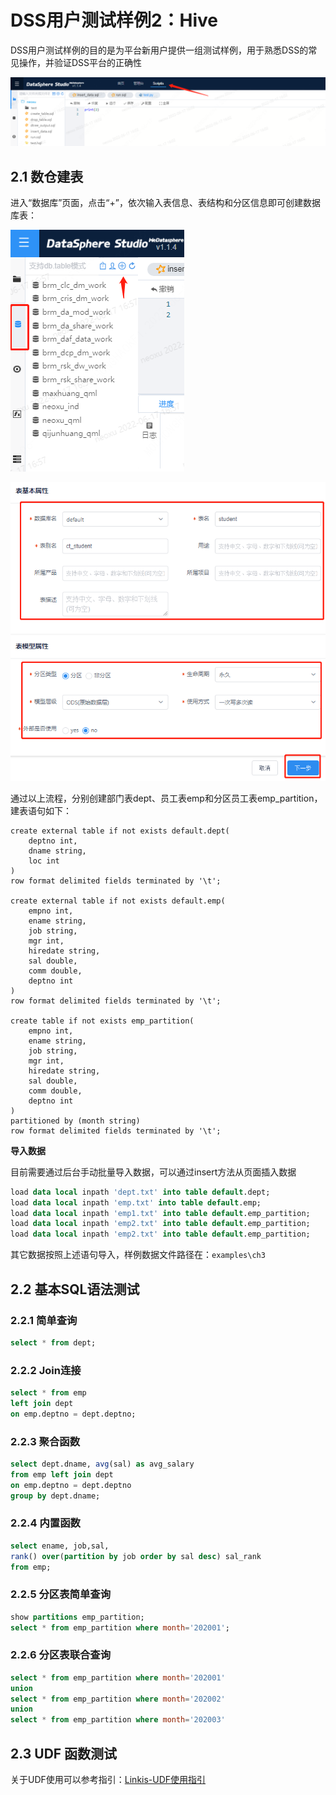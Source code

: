 # DSS用户测试样例2：Hive

DSS用户测试样例的目的是为平台新用户提供一组测试样例，用于熟悉DSS的常见操作，并验证DSS平台的正确性

![img.png](../images/useCase/img.png)

## 2.1 数仓建表

进入“数据库”页面，点击“+”，依次输入表信息、表结构和分区信息即可创建数据库表：

![img_3.png](../images/useCase/img_3.png)

![img_4.png](../images/useCase/img_4.png)

通过以上流程，分别创建部门表dept、员工表emp和分区员工表emp_partition，建表语句如下：

```iso92-sql
create external table if not exists default.dept(
    deptno int,
    dname string,
    loc int
)
row format delimited fields terminated by '\t';

create external table if not exists default.emp(
    empno int,
    ename string,
    job string,
    mgr int,
    hiredate string, 
    sal double, 
    comm double,
    deptno int
)
row format delimited fields terminated by '\t';

create table if not exists emp_partition(
    empno int,
    ename string,
    job string,
    mgr int,
    hiredate string, 
    sal double, 
    comm double,
    deptno int
)
partitioned by (month string)
row format delimited fields terminated by '\t';
```

**导入数据**

目前需要通过后台手动批量导入数据，可以通过insert方法从页面插入数据

```sql
load data local inpath 'dept.txt' into table default.dept;
load data local inpath 'emp.txt' into table default.emp;
load data local inpath 'emp1.txt' into table default.emp_partition;
load data local inpath 'emp2.txt' into table default.emp_partition;
load data local inpath 'emp2.txt' into table default.emp_partition;
```

其它数据按照上述语句导入，样例数据文件路径在：`examples\ch3`

## 2.2 基本SQL语法测试

### 2.2.1 简单查询

```sql
select * from dept;
```

### 2.2.2 Join连接

```sql
select * from emp
left join dept
on emp.deptno = dept.deptno;
```

### 2.2.3 聚合函数

```sql
select dept.dname, avg(sal) as avg_salary
from emp left join dept
on emp.deptno = dept.deptno
group by dept.dname;
```

### 2.2.4 内置函数

```sql
select ename, job,sal,
rank() over(partition by job order by sal desc) sal_rank
from emp;
```

### 2.2.5 分区表简单查询

```sql
show partitions emp_partition;
select * from emp_partition where month='202001';
```

### 2.2.6 分区表联合查询

```sql
select * from emp_partition where month='202001'
union
select * from emp_partition where month='202002'
union
select * from emp_partition where month='202003'
```

## 2.3 UDF 函数测试

关于UDF使用可以参考指引：[Linkis-UDF使用指引](../../产品使用指南/UDF函数.md)
